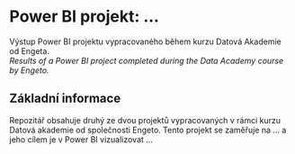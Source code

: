 # Power BI projekt: ...
Výstup Power BI projektu vypracovaného během kurzu Datová Akademie od Engeta.   
_Results of a Power BI project completed during the Data Academy course by Engeto._
## Základní informace
Repozitář obsahuje druhý ze dvou projektů vypracovaných v rámci kurzu Datová akademie od společnosti Engeto. Tento projekt se zaměřuje na ... a jeho cílem je v Power BI vizualizovat ...

